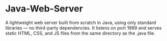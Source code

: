 # Java-Web-Server

A lightweight web server built from scratch in Java, using only standard libraries — no third-party dependencies.
It listens on port 1989 and serves static HTML, CSS, and JS files from the same directory as the .java file.
